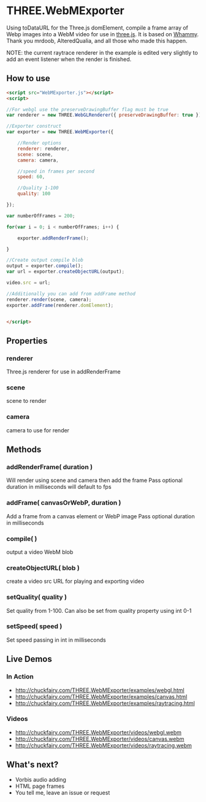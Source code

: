 # THREE.WebMExporter
Using toDataURL for the Three.js domElement, compile a frame array of Webp images into a WebM video for use in [three.js](http://threejs.org). It is based on [Whammy](https://github.com/antimatter15/whammy). Thank you mrdoob, AlteredQualia, and all those who made this happen.

NOTE: the current raytrace renderer in the example is edited very slightly to add an event listener when the render is finished.

## How to use

```html
<script src="WebMExporter.js"></script>
<script>

//For webgl use the preserveDrawingBuffer flag must be true
var renderer = new THREE.WebGLRenderer({ preserveDrawingBuffer: true });

//Exporter construct
var exporter = new THREE.WebMExporter({

    //Render options
    renderer: renderer,
    scene: scene,
    camera: camera,

    //speed in frames per second
    speed: 60,

    //Quality 1-100
    quality: 100

});

var numberOfFrames = 200;

for(var i = 0; i < numberOfFrames; i++) {

    exporter.addRenderFrame();

}

//Create output compile blob
output = exporter.compile();
var url = exporter.createObjectURL(output);

video.src = url;

//Additionally you can add from addFrame method
renderer.render(scene, camera);
exporter.addFrame(renderer.domElement);


</script>
```

## Properties

### renderer
Three.js renderer for use in addRenderFrame

### scene
scene to render

### camera
camera to use for render


## Methods

### addRenderFrame( duration )
Will render using scene and camera then add the frame
Pass optional duration in milliseconds will default to fps

### addFrame( canvasOrWebP, duration )
Add a frame from a canvas element or WebP image
Pass optional duration in milliseconds

### compile( )
output a video WebM blob

### createObjectURL( blob )
create a video src URL for playing and exporting video

### setQuality( quality )
Set quality from 1-100.
Can also be set from quality property using int 0-1

### setSpeed( speed )
Set speed passing in int in milliseconds

## Live Demos

### In Action

* http://chuckfairy.com/THREE.WebMExporter/examples/webgl.html
* http://chuckfairy.com/THREE.WebMExporter/examples/canvas.html
* http://chuckfairy.com/THREE.WebMExporter/examples/raytracing.html

### Videos

* http://chuckfairy.com/THREE.WebMExporter/videos/webgl.webm
* http://chuckfairy.com/THREE.WebMExporter/videos/canvas.webm
* http://chuckfairy.com/THREE.WebMExporter/videos/raytracing.webm

## What's next?

* Vorbis audio adding
* HTML page frames
* You tell me, leave an issue or request
